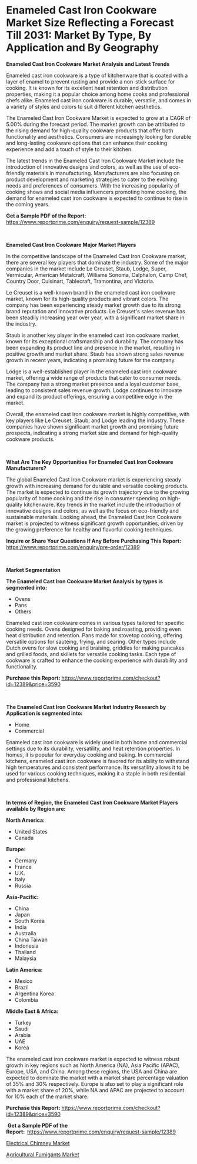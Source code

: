 <p><h1>Enameled Cast Iron Cookware Market Size Reflecting a Forecast Till 2031: Market By Type, By Application and By Geography</h1></p><p><strong>Enameled Cast Iron Cookware Market Analysis and Latest Trends</strong></p>
<p><p>Enameled cast iron cookware is a type of kitchenware that is coated with a layer of enamel to prevent rusting and provide a non-stick surface for cooking. It is known for its excellent heat retention and distribution properties, making it a popular choice among home cooks and professional chefs alike. Enameled cast iron cookware is durable, versatile, and comes in a variety of styles and colors to suit different kitchen aesthetics.</p><p>The Enameled Cast Iron Cookware Market is expected to grow at a CAGR of 5.00% during the forecast period. The market growth can be attributed to the rising demand for high-quality cookware products that offer both functionality and aesthetics. Consumers are increasingly looking for durable and long-lasting cookware options that can enhance their cooking experience and add a touch of style to their kitchen.</p><p>The latest trends in the Enameled Cast Iron Cookware Market include the introduction of innovative designs and colors, as well as the use of eco-friendly materials in manufacturing. Manufacturers are also focusing on product development and marketing strategies to cater to the evolving needs and preferences of consumers. With the increasing popularity of cooking shows and social media influencers promoting home cooking, the demand for enameled cast iron cookware is expected to continue to rise in the coming years.</p></p>
<p><strong>Get a Sample PDF of the Report:&nbsp;</strong> <a href="https://www.reportprime.com/enquiry/request-sample/12389">https://www.reportprime.com/enquiry/request-sample/12389</a></p>
<p>&nbsp;</p>
<p><strong>Enameled Cast Iron Cookware Major Market Players</strong></p>
<p><p>In the competitive landscape of the Enameled Cast Iron Cookware market, there are several key players that dominate the industry. Some of the major companies in the market include Le Creuset, Staub, Lodge, Super, Vermicular, American Metalcraft, Williams Sonoma, Calphalon, Camp Chef, Country Door, Cuisinart, Tablecraft, Tramontina, and Victoria.</p><p>Le Creuset is a well-known brand in the enameled cast iron cookware market, known for its high-quality products and vibrant colors. The company has been experiencing steady market growth due to its strong brand reputation and innovative products. Le Creuset's sales revenue has been steadily increasing year over year, with a significant market share in the industry.</p><p>Staub is another key player in the enameled cast iron cookware market, known for its exceptional craftsmanship and durability. The company has been expanding its product line and presence in the market, resulting in positive growth and market share. Staub has shown strong sales revenue growth in recent years, indicating a promising future for the company.</p><p>Lodge is a well-established player in the enameled cast iron cookware market, offering a wide range of products that cater to consumer needs. The company has a strong market presence and a loyal customer base, leading to consistent sales revenue growth. Lodge continues to innovate and expand its product offerings, ensuring a competitive edge in the market.</p><p>Overall, the enameled cast iron cookware market is highly competitive, with key players like Le Creuset, Staub, and Lodge leading the industry. These companies have shown significant market growth and promising future prospects, indicating a strong market size and demand for high-quality cookware products.</p></p>
<p>&nbsp;</p>
<p><strong>What Are The Key Opportunities For Enameled Cast Iron Cookware Manufacturers?</strong></p>
<p><p>The global Enameled Cast Iron Cookware market is experiencing steady growth with increasing demand for durable and versatile cooking products. The market is expected to continue its growth trajectory due to the growing popularity of home cooking and the rise in consumer spending on high-quality kitchenware. Key trends in the market include the introduction of innovative designs and colors, as well as the focus on eco-friendly and sustainable materials. Looking ahead, the Enameled Cast Iron Cookware market is projected to witness significant growth opportunities, driven by the growing preference for healthy and flavorful cooking techniques.</p></p>
<p><strong>Inquire or Share Your Questions If Any Before Purchasing This Report:</strong> <a href="https://www.reportprime.com/enquiry/pre-order/12389">https://www.reportprime.com/enquiry/pre-order/12389</a></p>
<p>&nbsp;</p>
<p><strong>Market Segmentation</strong></p>
<p><strong>The Enameled Cast Iron Cookware Market Analysis by types is segmented into:</strong></p>
<p><ul><li>Ovens</li><li>Pans</li><li>Others</li></ul></p>
<p><p>Enameled cast iron cookware comes in various types tailored for specific cooking needs. Ovens designed for baking and roasting, providing even heat distribution and retention. Pans made for stovetop cooking, offering versatile options for sautéing, frying, and searing. Other types include Dutch ovens for slow cooking and braising, griddles for making pancakes and grilled foods, and skillets for versatile cooking tasks. Each type of cookware is crafted to enhance the cooking experience with durability and functionality.</p></p>
<p><strong>Purchase this Report:&nbsp;</strong><a href="https://www.reportprime.com/checkout?id=12389&price=3590">https://www.reportprime.com/checkout?id=12389&price=3590</a></p>
<p>&nbsp;</p>
<p><strong>The Enameled Cast Iron Cookware Market Industry Research by Application is segmented into:</strong></p>
<p><ul><li>Home</li><li>Commercial</li></ul></p>
<p><p>Enameled cast iron cookware is widely used in both home and commercial settings due to its durability, versatility, and heat retention properties. In homes, it is popular for everyday cooking and baking. In commercial kitchens, enameled cast iron cookware is favored for its ability to withstand high temperatures and consistent performance. Its versatility allows it to be used for various cooking techniques, making it a staple in both residential and professional kitchens.</p></p>
<p>&nbsp;</p>
<p><strong>In terms of Region, the Enameled Cast Iron Cookware Market Players available by Region are:</strong></p>
<p>
    <p> <strong> North America: </strong>
        <ul>
            <li>United States</li>
            <li>Canada</li>
        </ul>
        </p> 
    <p> <strong> Europe: </strong>
        <ul>
            <li>Germany</li>
            <li>France</li>
            <li>U.K.</li>
            <li>Italy</li>
            <li>Russia</li>
        </ul>
        </p> 
    <p> <strong> Asia-Pacific: </strong>
        <ul>
            <li>China</li>
            <li>Japan</li>
            <li>South Korea</li>
            <li>India</li>
            <li>Australia</li>
            <li>China Taiwan</li>
            <li>Indonesia</li>
            <li>Thailand</li>
            <li>Malaysia</li>
        </ul>
        </p> 
    <p> <strong> Latin America: </strong>
        <ul>
            <li>Mexico</li>
            <li>Brazil</li>
            <li>Argentina Korea</li>
            <li>Colombia</li>
        </ul>
        </p> 
    <p> <strong> Middle East & Africa: </strong>
        <ul>
            <li>Turkey</li>
            <li>Saudi</li>
            <li>Arabia</li>
            <li>UAE</li>
            <li>Korea</li>
        </ul>
    </p>
    </p>
<p><p>The enameled cast iron cookware market is expected to witness robust growth in key regions such as North America (NA), Asia Pacific (APAC), Europe, USA, and China. Among these regions, the USA and China are expected to dominate the market with a market share percentage valuation of 35% and 30% respectively. Europe is also set to play a significant role with a market share of 20%, while NA and APAC are projected to account for 10% each of the market share.</p></p>
<p><strong>Purchase this Report: </strong><a href="https://www.reportprime.com/checkout?id=12389&price=3590">https://www.reportprime.com/checkout?id=12389&price=3590</a></p>
<p>&nbsp;<strong>Get a Sample PDF of the Report:&nbsp;&nbsp;</strong><a href="https://www.reportprime.com/enquiry/request-sample/12389">https://www.reportprime.com/enquiry/request-sample/12389</a></p>
<p><strong></strong></p>
<p><p><a href="https://github.com/peachesmcdowel1/Market-Research-Report-List-1/blob/main/electrical-chimney-market.md">Electrical Chimney Market</a></p><p><a href="https://meowing-canidae-761.notion.site/Agricultural-Fumigants-Market-Growth-Market-Trends-COVID-19-Impact-and-Forecasts-for-period-from--12b3d59e2fbf4611b375650dc516db91">Agricultural Fumigants Market</a></p></p>